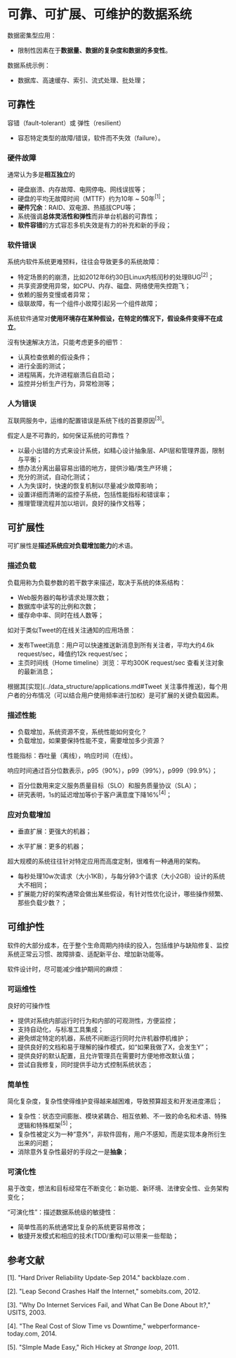 # 可靠、可扩展、可维护的数据系统

数据密集型应用：

- 限制性因素在于**数据量、数据的复杂度和数据的多变性**。

数据系统示例：

- 数据库、高速缓存、索引、流式处理、批处理；

## 可靠性

容错（fault-tolerant）或 弹性（resilient）

- 容忍特定类型的故障/错误，软件而不失效（failure）。

### 硬件故障

通常认为多是**相互独立**的

- 硬盘崩溃、内存故障、电网停电、网线误拔等；
- 硬盘的平均无故障时间（MTTF）约为10年 ~ 50年$^{[1]}$；
- **硬件冗余**：RAID、双电源、热插拔CPU等；
- 系统强调**总体灵活性和弹性**而非单台机器的可靠性；
- **软件容错**的方式容忍多机失效是有力的补充和新的手段；

### 软件错误

系统内软件系统更难预料，往往会导致更多的系统故障：

- 特定场景的的崩溃，比如2012年6约30日Linux内核闰秒的处理BUG$^{[2]}$；
- 共享资源使用异常，如CPU、内存、磁盘、网络使用失控跑飞；
- 依赖的服务变慢或者异常；
- 级联故障，有一个组件小故障引起另一个组件故障；

系统软件通常对**使用环境存在某种假设，在特定的情况下，假设条件变得不在成立**。

沒有快速解决方法，只能考虑更多的细节：

- 认真检查依赖的假设条件；
- 进行全面的测试；
- 进程隔离，允许进程崩溃后自启动；
- 监控并分析生产行为，异常检测等；

### 人为错误

互联网服务中，运维的配置错误是系统下线的首要原因$^{[3]}$。

假定人是不可靠的，如何保证系统的可靠性？

- 以最小出错的方式来设计系统，如精心设计抽象层、API层和管理界面，限制与平衡；
- 想办法分离出最容易出错的地方，提供沙箱/类生产环境；
- 充分的测试，自动化测试；
- 人为失误时，快速的恢复机制以尽量减少故障影响；
- 设置详细而清晰的监控子系统，包括性能指标和错误率；
- 推理管理流程并加以培训，良好的操作文档等；



## 可扩展性

可扩展性是**描述系统应对负载增加能力**的术语。

### 描述负载

负载用称为负载参数的若干数字来描述，取决于系统的体系结构：

- Web服务器的每秒请求处理次数；
- 数据库中读写的比例和次数；
- 缓存命中率、同时在线人数等；

如对于类似Tweet的在线关注通知的应用场景：

- 发布Tweet消息：用户可以快速推送新消息到所有关注者，平均大约4.6k request/sec，峰值约12k request/sec；
- 主页时间线（Home timeline）浏览：平均300K request/sec 查看关注对象的最新消息；

根据其[实现](../data_structure/applications.md#Tweet 关注事件推送)，每个用户者的分布情况（可以结合用户使用频率进行加权）是可扩展的关键负载因素。

### 描述性能

- 负载增加，系统资源不变，系统性能如何变化？
- 负载增加，如果要保持性能不变，需要增加多少资源？

性能指标：吞吐量（离线），响应时间（在线）。

响应时间通过百分位数表示，p95（90%），p99（99%），p999（99.9%）；

- 百分位数用来定义服务质量目标（SLO）和服务质量协议（SLA）；
- 研究表明，1s的延迟增加等价于客户满意度下降16%$^{[4]}$；

### 应对负载增加

- 垂直扩展：更强大的机器；

- 水平扩展：更多的机器；

超大规模的系统往往针对特定应用而高度定制，很难有一种通用的架构。

- 每秒处理10w次请求（大小1KB），与每分钟3个请求（大小2GB）设计的系统大不相同；
- 扩展能力好的架构通常会做出某些假设，有针对性优化设计，哪些操作频繁、那些负载少数？；



## 可维护性

软件的大部分成本，在于整个生命周期内持续的投入，包括维护与缺陷修复、监控系统正常云习惯、故障排查、适配新平台、增加新功能等。

软件设计时，尽可能减少维护期间的麻烦：

### 可运维性

良好的可操作性

- 提供对系统内部运行时行为和内部的可观测性，方便监控；
- 支持自动化，与标准工具集成；
- 避免绑定特定的机器，系统不间断运行同时允许机器停机维护；
- 提供良好的文档和易于理解的操作模式，如“如果我做了X，会发生Y”；
- 提供良好的默认配置，且允许管理员在需要时方便地修改默认值；
- 尝试自我修复，同时提供手动方式控制系统状态；

### 简单性

简化复杂度，复杂性使得维护变得越来越困难，导致预算超支和开发进度滞后；

- 复杂性：状态空间膨胀、模块紧耦合、相互依赖、不一致的命名和术语、特殊逻辑和特殊框架$^{[5]}$；
- 复杂性被定义为一种“意外”，非软件固有，用户不感知，而是实现本身所衍生出来的问题；
- 消除意外复杂性最好的手段之一是**抽象**；

### 可演化性

易于改变，想法和目标经常在不断变化：新功能、新环境、法律安全性、业务架构变化；

“可演化性”：描述数据系统级的敏捷性：

- 简单性高的系统通常比复杂的系统更容易修改；
- 敏捷开发模式和相应的技术(TDD/重构)可以带来一些帮助；



## 参考文献

[1]. "Hard Driver Reliability Update-Sep 2014."  backblaze.com .

[2]. "Leap Second Crashes Half the Internet,"  somebits.com, 2012.

[3]. "Why Do Internet Services Fail, and What Can Be Done About It?," USITS, 2003.

[4]. "The Real Cost of Slow Time vs Downtime," webperformance-today.com, 2014.

[5]. "SImple Made Easy," Rich Hickey at *Strange loop*, 2011. 